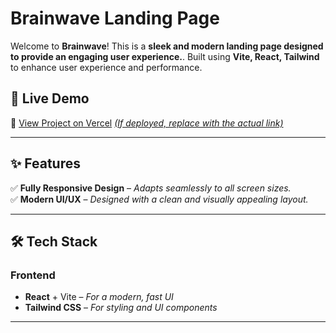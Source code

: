 # **Brainwave Landing Page**

Welcome to **Brainwave**! This is a **sleek and modern landing page designed to provide an engaging user experience.**. Built using **Vite, React, Tailwind** to enhance user experience and performance.

## 🚀 **Live Demo**

🔗 [View Project on Vercel](#) _[(If deployed, replace with the actual link)](https://brainwave-nine-orcin.vercel.app/)_

---

## ✨ **Features**

✅ **Fully Responsive Design** – _Adapts seamlessly to all screen sizes._  
✅ **Modern UI/UX** – _Designed with a clean and visually appealing layout._

---

## 🛠 **Tech Stack**

### **Frontend**

- **React** + Vite – _For a modern, fast UI_
- **Tailwind CSS** – _For styling and UI components_

---
